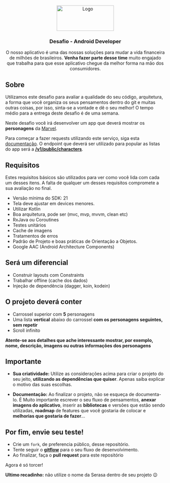 <!-- Header-->
<br />
<p align="center">
  <a href="https://github.com/serasaconsumidorbr/desafio-mobile-iOS">
    <img src="https://turismoemfoco.com.br/v1/wp-content/uploads/2020/05/serasa-logo-nova22.png" alt="Logo" width="180" height="80">
  </a>

<h3 align="center">Desafio - Android Developer </h3>

  <p align="center">
    O nosso aplicativo é uma das nossas soluções para mudar a vida financeira de milhões de brasileiros. <b>Venha fazer parte desse time</b> muito engajado que
  trabalha para que esse aplicativo chegue da melhor forma na mão dos consumidores.
  </p>
</p>

## Sobre
<p> Utilizamos este desafio para avaliar a qualidade do seu código, arquitetura, a forma que você organiza os seus pensamentos dentro do git e muitas outras coisas, por isso, sinta-se a vontade e dê o seu melhor! O tempo médio para a entrega deste desafio é de uma semana.</p>

<p>Neste desafio você irá desenvolver um app que deverá mostrar os <b>personagens</b> da <a href="https://www.marvel.com/characters">Marvel</a>. 

<p>Para começar a fazer requests utilizando este serviço, siga esta <a href="https://developer.marvel.com/documentation/authorization">documentação</a>. O endpoint que deverá ser utilizado para popular as listas do app será a <b><a href="https://developer.marvel.com/docs#!/public/getCreatorCollection_get_0">/v1/public/characters</a></b>. </p>


## Requisitos
<p>Estes requisitos básicos são utilizados para ver como você lida com cada um desses itens. A falta de qualquer um desses requisitos compromete a sua avaliação no final.</p>


- Versão mínima do SDK: 21
- Tela deve ajustar em devices menores.
- Utilizar Kotlin
- Boa arquitetura, pode ser (mvc, mvp, mvvm, clean etc)
- RxJava ou Coroutines
- Testes unitários
- Cache de imagens
- Tratamentos de erros
- Padrão de Projeto e boas práticas de Orientação a Objetos.
- Google AAC (Android Architecture Components)

## Será um diferencial
- Construir layouts com Constraints
- Trabalhar offline (cache dos dados)
- Injeção de dependência (dagger, koin, kodein)

## O projeto deverá conter
* Carrossel superior com **5** personagens
* Uma lista **vertical** abaixo do carrossel **com os personagens seguintes, sem repetir**
* Scroll infinito

<b>Atente-se aos detalhes que ache interessante mostrar, por exemplo, nome, descrição, imagens ou outras informações dos personagens</b>

## Importante
* **Sua criatividade:** Utilize as considerações acima para criar o projeto do seu jeito, **utilizando as dependências que quiser**. Apenas saiba explicar o motivo das suas escolhas.

* **Documentação:** Ao finalizar o projeto, não se esqueça de documenta-lo. É Muito importante escrever o seu fluxo de pensamentos, **anexar imagens do aplicativo**, inserir as **bibliotecas** e versões que estão sendo utilizadas, **roadmap** de features que você gostaria de colocar e **melhorias que gostaria de fazer**...

## Por fim, envie seu teste!
* Crie um `fork`, de preferencia público, desse repositório.
* Tente seguir o <b><a href="https://imasters.com.br/agile/fluxo-de-desenvolvimento-com-gitflow#:~:text=Como%20afirma%20Vincent%20Driessen%20(2010,o%20trunk%20e%20o%20branch.">gitflow</a></b> para o seu fluxo de desenvolvimento.
* Ao finalizar, faça o **pull request** para este repositório

Agora é só torcer!

**Ultimo recadinho:** não utilize o nome da Serasa dentro de seu projeto 😉
